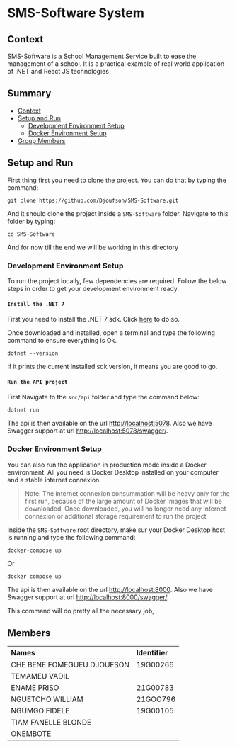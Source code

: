 # SMS-Software System
## Context
SMS-Software is a School Management Service built to ease the management of a school.
It is a practical example of real world application of .NET and React JS technologies

## Summary
- [Context](#context)
- [Setup and Run](#setup-and-run)
  - [Development Environment Setup](#development-environment-setup)
  - [Docker Environment Setup](#docker-environment-setup)
- [Group Members](#members)
## Setup and Run
First thing first you need to clone the project. You can do that by typing the command:
```shell
git clone https://github.com/Djoufson/SMS-Software.git
```
And it should clone the project inside a `SMS-Software` folder.
Navigate to this folder by typing:
```shell
cd SMS-Software
```
And for now till the end we will be working in this directory

### Development Environment Setup
To run the project locally, few dependencies are required.
Follow the below steps in order to get your development environment ready.

#### `Install the .NET 7`
First you need to install the .NET 7 sdk. Click [here](https://dotnet.microsoft.com/en-us/download/dotnet/7.0) to do so.

Once downloaded and installed, open a terminal and type the following command to ensure everything is Ok.
```shell
dotnet --version
```
If it prints the current installed sdk version, it means you are good to go.

#### `Run the API project`
First Navigate to the `src/api` folder and type the command below:
```shell
dotnet run
```
The api is then available on the url [http://localhost:5078](http://localhost:5078). 
Also we have Swagger support at url [http://localhost:5078/swagger/](http://localhost:5078/swagger/). 
### Docker Environment Setup
You can also run the application in production mode inside a Docker environment.
All you need is Docker Desktop installed on your computer and a stable internet connexion.

> Note: The internet connexion consummation will be heavy only for the first run,
> because of the large amount of Docker Images that will be downloaded. Once downloaded,
> you will no longer need any Internet connexion or additional storage requirement to run the project

Inside the `SMS-Software` root directory, make sur your Docker Desktop host is running and type the following command:
```shell
docker-compose up
```
Or
```shell
docker compose up
```

The api is then available on the url [http://localhost:8000](http://localhost:8000).
Also we have Swagger support at url [http://localhost:8000/swagger/](http://localhost:8000/swagger/).

This command will do pretty all the necessary job, 
## Members
| Names                      | Identifier |
|:---------------------------|:-----------|
| CHE BENE FOMEGUEU DJOUFSON | 19G00266   |
| TEMAMEU VADIL              |            |
| ENAME PRISO                | 21G00783   |
| NGUETCHO WILLIAM           | 21GOO796   |
| NGUMGO FIDELE              | 19G00105   |
| TIAM FANELLE BLONDE        |            |
| ONEMBOTE                   |            |
